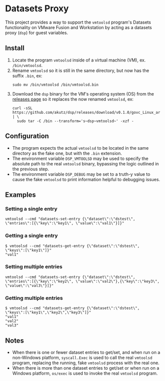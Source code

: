 # Datasets Proxy

This project provides a way to support the `vmtoolsd` program's Datasets functionality on VMware Fusion and Workstation by acting as a datasets proxy (`dsp`) for guest variables.


## Install

1. Locate the program `vmtoolsd` inside of a virtual machine (VM), ex. `/bin/vmtoolsd`.
2. Rename `vmtoolsd` so it is still in the same directory, but now has the suffix `.bin`, ex:
    ```shell
    sudo mv /bin/vmtoolsd /bin/vmtoolsd.bin
    ```
3. Download the `dsp` binary for the VM's operating system (OS) from the [releases page](https://github.com/akutz/dsp/releases) so it replaces the now renamed `vmtoolsd`, ex:
    ```shell
    curl -sSL https://github.com/akutz/dsp/releases/download/v0.1.0/govc_Linux_arm64.tar.gz | \
      sudo tar -C /bin --transform='s~dsp~vmtoolsd~' -xzf -
    ```


## Configuration

* The program expects the actual `vmtoolsd` to be located in the same directory as the fake one, but with the `.bin` extension.
* The environment variable `DSP_VMTOOLSD` may be used to specify the absolute path to the real `vmtoolsd` binary, bypassing the logic outlined in the previous step.
* The environment variable `DSP_DEBUG` may be set to a truth-y value to cause the fake `vmtoolsd` to print information helpful to debugging issues.


## Examples


### Setting a single entry

```shell
vmtoolsd --cmd "datasets-set-entry {\"dataset\":\"dstest\", \"entries\":[{\"key\":\"key1\", \"value\":\"val1\"}]}"
```


### Getting a single entry

```shell
$ vmtoolsd --cmd "datasets-get-entry {\"dataset\":\"dstest\", \"keys\":[\"key1\"]}"         
"val1"
```


### Setting multiple entries

```shell
vmtoolsd --cmd "datasets-set-entry {\"dataset\":\"dstest\", \"entries\":[{\"key\":\"key2\", \"value\":\"val2\"},{\"key\":\"key3\", \"value\":\"val3\"}]}"
```


### Getting multiple entries

```shell
$ vmtoolsd --cmd "datasets-get-entry {\"dataset\":\"dstest\", \"keys\":[\"key1\",\"key2\",\"key3\"]}"
"val1"
"val2"
"val3"
```

## Notes

* When there is one or fewer dataset entries to get/set, and when run on a non-Windows platform, `syscall.Exec` is used to call the real `vmtoolsd` program, replacing the running, fake `vmtoolsd` process with the real one.
* When there is more than one dataset entries to get/set or when run on a Windows platform, `os/exec` is used to invoke the real `vmtoolsd` program.

